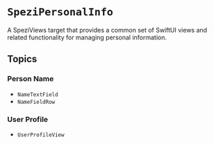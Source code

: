 # ``SpeziPersonalInfo``

A SpeziViews target that provides a common set of SwiftUI views and related functionality for managing personal information.

<!--

This source file is part of the Spezi open-source project

SPDX-FileCopyrightText: 2023 Stanford University and the project authors (see CONTRIBUTORS.md)

SPDX-License-Identifier: MIT

-->

## Topics

### Person Name

- ``NameTextField``
- ``NameFieldRow``

### User Profile

- ``UserProfileView``
